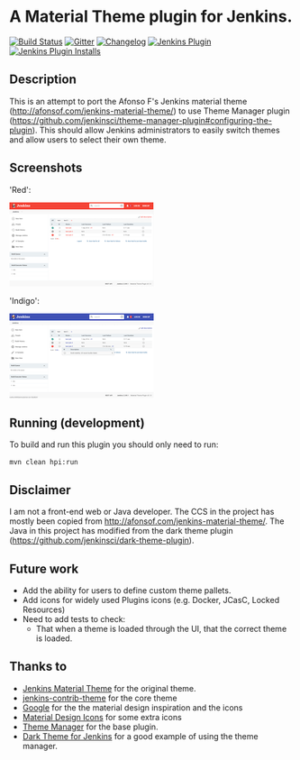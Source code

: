 # A Material Theme plugin for Jenkins.

[![Build Status](https://ci.jenkins.io/job/Plugins/job/material-theme-plugin/job/master/badge/icon)](https://ci.jenkins.io/job/Plugins/job/material-theme-plugin/job/master/)
[![Gitter](https://badges.gitter.im/jenkinsci/ux-sig.svg)](https://gitter.im/jenkinsci/ux-sig?utm_source=badge&utm_medium=badge&utm_campaign=pr-badge)
[![Changelog](https://img.shields.io/github/release/jenkinsci/material-theme.svg?label=changelog)](https://github.com/jenkinsci/material-theme/releases/)
[![Jenkins Plugin](https://img.shields.io/jenkins/plugin/v/material-theme.svg)](https://plugins.jenkins.io/material-theme)
[![Jenkins Plugin Installs](https://img.shields.io/jenkins/plugin/i/material-theme.svg?color=blue)](https://plugins.jenkins.io/material-theme)

## Description
This is an attempt to port the Afonso F's Jenkins material theme (http://afonsof.com/jenkins-material-theme/) to use Theme Manager plugin (https://github.com/jenkinsci/theme-manager-plugin#configuring-the-plugin).
This should allow Jenkins administrators to easily switch themes and allow users to select their own theme.

## Screenshots
'Red':

[![Screenshot jenkins-material-red main](screenshots/red_main_small.png)](screenshots/red_main_large.png)

'Indigo':

[![Screenshot jenkins-material-red main](screenshots/indigo_main_small.png)](screenshots/indigo_main_large.png)

## Running (development)
To build and run this plugin you should only need to run:
```
mvn clean hpi:run
```

## Disclaimer
I am not a front-end web or Java developer. The CCS in the project has mostly been copied from http://afonsof.com/jenkins-material-theme/. The Java in this project has modified from the dark theme plugin (https://github.com/jenkinsci/dark-theme-plugin). 

## Future work
- Add the ability for users to define custom theme pallets.
- Add icons for widely used Plugins icons (e.g. Docker, JCasC, Locked Resources)
- Need to add tests to check:
  - That when a theme is loaded through the UI, that the correct theme is loaded.

## Thanks to
- [Jenkins Material Theme][jenkins-material-theme] for the original theme.
- [jenkins-contrib-theme][jenkins-contrib-theme] for the core theme
- [Google][google] for the the material design inspiration and the icons
- [Material Design Icons][material-design-icons] for some extra icons
- [Theme Manager][theme-manager-plugin] for the base plugin.
- [Dark Theme for Jenkins][dark-theme-plugin] for a good example of using the theme manager.

[jenkins-contrib-theme]: https://github.com/jenkins-contrib-themes/jenkins-core-theme
[google]: https://www.google.com/design/spec/material-design/introduction.html
[material-design-icons]: https://materialdesignicons.com/
[jenkins-material-theme]: https://github.com/afonsof/jenkins-material-theme
[theme-manager-plugin]: https://plugins.jenkins.io/theme-manager/
[dark-theme-plugin]: https://plugins.jenkins.io/dark-theme/
